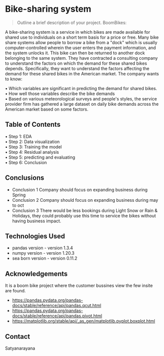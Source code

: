 # Bike-sharing system
> Outline a brief description of your project.
BoomBikes:

A bike-sharing system is a service in which bikes are made available for shared use to individuals on a short
term basis for a price or free. Many bike share systems allow people to borrow a bike from a "dock" which is
usually computer-controlled wherein the user enters the payment information, and the system unlocks it. This
bike can then be returned to another dock belonging to the same system.
They have contracted a consulting company to understand the factors on which the demand for these shared
bikes depends. Specifically, they want to understand the factors affecting the demand for these shared bikes in
the American market. The company wants to know:<br>

• Which variables are significant in predicting the demand for shared bikes.<br>
• How well those variables describe the bike demands<br>
• Based on various meteorological surveys and people's styles, the service provider firm has gathered a large
dataset on daily bike demands across the American market based on some factors.<br>

## Table of Contents
• Step 1: EDA<br>
• Step 2: Data visualization<br>
• Step 3: Training the model<br>
• Step 4: Residual analysis<br>
• Step 5: predicting and evaluating<br>
• Step 6: Conclusion<br>
<!-- You can include any other section that is pertinent to your problem<br>

## General Information
- Reading the data and understanding it.
- visualising the data and data preparation 
- What is the business probem that your project is trying to solve?
- What is the dataset that is being used?

<!-- You don't have to answer all the questions - just the ones relevant to your project. -->

## Conclusions
- Conclusion 1 Company should focus on expanding business during Spring
- Conclusion 2 Company should focus on expanding business during may to oct 
- Conclusion 3 There would be less bookings during Light Snow or Rain & Holidays, they could probably use this time to
service the bikes without having business impact.

<!-- You don't have to answer all the questions - just the ones relevant to your project. -->


## Technologies Used
- pandas version - version 1.3.4
- numpy version - version 1.20.3
- sea born version - version 0.11.2
<!-- As the libraries versions keep on changing, it is recommended to mention the version of library used in this project -->

## Acknowledgements
It is a boom bike project where the customer bussines view the few insite are found.
- https://pandas.pydata.org/pandas-docs/stable/reference/api/pandas.qcut.html
- https://pandas.pydata.org/pandas-docs/stable/reference/api/pandas.pivot.html
- https://matplotlib.org/stable/api/_as_gen/matplotlib.pyplot.boxplot.html


## Contact
Satyanarayana


<!-- Optional -->
<!-- ## License -->
<!-- This project is open source and available under the [... License](). -->

<!-- You don't have to include all sections - just the one's relevant to your project -->

